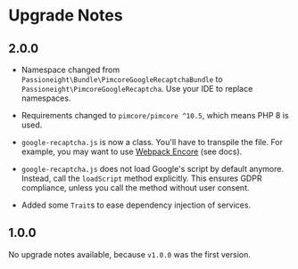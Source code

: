 # Upgrade Notes
## 2.0.0
- Namespace changed from `Passioneight\Bundle\PimcoreGoogleRecaptchaBundle` to
`Passioneight\PimcoreGoogleRecaptcha`. Use your IDE to replace namespaces.

- Requirements changed to `pimcore/pimcore ^10.5`, which means PHP 8 is used.

- `google-recaptcha.js` is now a class. You'll have to transpile the file. For example,
you may want to use [Webpack Encore](https://github.com/symfony/webpack-encore) (see docs).

- `google-recaptcha.js` does not load Google's script by default anymore. Instead, call the `loadScript` method explicitly. 
This ensures GDPR compliance, unless you call the method without user consent.

- Added some `Trait`s to ease dependency injection of services.

## 1.0.0
No upgrade notes available, because `v1.0.0` was the first version.
